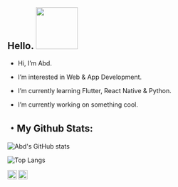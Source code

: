  ## Hello. <a href="https://www.arstiae.com/"><img src="https://distok.top/stickers/754103543786504244/754108890559283200.gif" width="94px"></a> 
 
- Hi, I’m Abd.

- I’m interested in Web & App Development.
 
- I’m currently learning Flutter, React Native & Python.

- I’m currently working on something cool.

 ## ・My Github Stats:
 
![Abd's GitHub stats](https://github-readme-stats.vercel.app/api?username=abd-ar)

![Top Langs](https://github-readme-stats.vercel.app/api/top-langs/?username=abd-ar)

<a href="https://twitter.com/abd_ink">
  <img align="left" alt="Anurag Hazra | Twitter" width="21px" src="https://img.icons8.com/office/50/000000/twitter.png" />
</a>
<a href="https://discord.gg/rdm2wJs">
  <img align="left" alt="Abd's Discord" width="21px" src="https://discord.com/assets/3437c10597c1526c3dbd98c737c2bcae.svg" />
</a>

<br />
<br />
